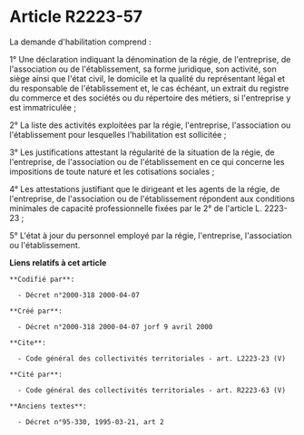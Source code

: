 # Article R2223-57

La demande d'habilitation comprend :

1° Une déclaration indiquant la dénomination de la régie, de l'entreprise, de l'association ou de l'établissement, sa forme
juridique, son activité, son siège ainsi que l'état civil, le domicile et la qualité du représentant légal et du responsable
de l'établissement et, le cas échéant, un extrait du registre du commerce et des sociétés ou du répertoire des métiers, si
l'entreprise y est immatriculée ;

2° La liste des activités exploitées par la régie, l'entreprise, l'association ou l'établissement pour lesquelles
l'habilitation est sollicitée ;

3° Les justifications attestant la régularité de la situation de la régie, de l'entreprise, de l'association ou de
l'établissement en ce qui concerne les impositions de toute nature et les cotisations sociales ;

4° Les attestations justifiant que le dirigeant et les agents de la régie, de l'entreprise, de l'association ou de
l'établissement répondent aux conditions minimales de capacité professionnelle fixées par le 2° de l'article L. 2223-23 ;

5° L'état à jour du personnel employé par la régie, l'entreprise, l'association ou l'établissement.

**Liens relatifs à cet article**

	**Codifié par**:

	  - Décret n°2000-318 2000-04-07

	**Créé par**:

	  - Décret n°2000-318 2000-04-07 jorf 9 avril 2000

	**Cite**:

	  - Code général des collectivités territoriales - art. L2223-23 (V)

	**Cité par**:

	  - Code général des collectivités territoriales - art. R2223-63 (V)

	**Anciens textes**:

	  - Décret n°95-330, 1995-03-21, art 2
